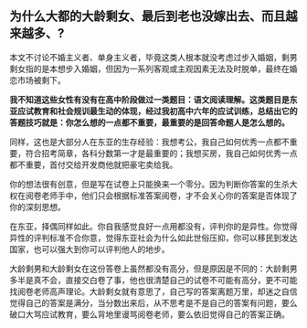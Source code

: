 ## 为什么大都的大龄剩女、最后到老也没嫁出去、而且越来越多、?

本文不讨论不婚主义者、单身主义者，毕竟这类人根本就没考虑过步入婚姻，剩男剩女指的是本想步入婚姻，但因为一系列客观或主观因素无法及时脱单，最终在婚恋市场被剩下。

**我不知道这些女性有没有在高中阶段做过一类题目：语文阅读理解。这类题目是东亚应试教育和社会规训最生动的体现，经过我初高中六年的应试训练，总结出它的答题技巧就是：你怎么想的一点都不重要，最重要的是回答命题人是怎么想的。**

同样，这也是大部分人在东亚的生存经验：我想考公，我自己如何优秀一点都不重要，符合招考简章，各科分数第一才是最重要的；我想买房，我自己如何优秀一点都不重要，首付交给开发商他就把豪宅卖给我。

你的想法很有创意，但是写在试卷上只能换来一个零分。因为判断你答案的生杀大权在阅卷老师手中，他们只会根据标准答案阅卷，才不会关心你的答案是否体现了你的深刻思想。

在东亚，择偶同样如此。你自我感觉良好一点用都没有，评判你的是异性。你觉得异性的评判标准不合你意，觉得东亚社会为什么如此世俗压抑，你可以移民到发达国家，也可以强大到你可以评判他人的地步。

大龄剩男和大龄剩女在这份答卷上虽然都没有高分，但是原因是不同的：大龄剩男多半是真不会，直接交白卷了事，他也很清楚自己的试卷不可能有高分，更不可能找阅卷老师高声理论。大龄剩女就有意思了，自己写的答案离题万里，却迷之自信觉得自己的答案是满分，当分数出来后，从不思考是不是自己的答案有问题，要么破口大骂应试教育，要么背地里谩骂阅卷老师，要么依旧觉得自己的答案正确。